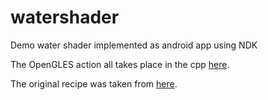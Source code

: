 # watershader
Demo water shader implemented as android app using NDK

The OpenGLES action all takes place in the cpp [here](https://github.com/nickblock/watershader/tree/master/app/src/main/cpp).

The original recipe was taken from [here](http://jayconrod.com/posts/34/water-simulation-in-glsl).
